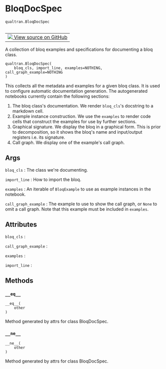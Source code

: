 # BloqDocSpec
`qualtran.BloqDocSpec`


<table class="tfo-notebook-buttons tfo-api nocontent" align="left">
<td>
  <a target="_blank" href="https://github.com/quantumlib/Qualtran/blob/main/qualtran/_infra/bloq_example.py#L117-L150">
    <img src="https://www.tensorflow.org/images/GitHub-Mark-32px.png" />
    View source on GitHub
  </a>
</td>
</table>



A collection of bloq examples and specifications for documenting a bloq class.

<pre class="devsite-click-to-copy prettyprint lang-py tfo-signature-link">
<code>qualtran.BloqDocSpec(
    bloq_cls, import_line, examples=NOTHING, call_graph_example=NOTHING
)
</code></pre>



<!-- Placeholder for "Used in" -->

This collects all the metadata and examples for a given bloq class. It is used to
configure automatic documentation generation. The autogenerated notebooks currently
contain the following sections:

 1. The bloq class's documentation. We render `bloq_cls`'s docstring to a markdown
    cell.
 2. Example instance construction. We use the `examples` to render code cells that
    construct the examples for use by further sections.
 3. Graphical signature. We display the bloq in a graphical form. This is prior to
    decomposition, so it shows the bloq's name and input/output registers i.e. its signature.
 4. Call graph. We display one of the example's call graph.

<h2 class="add-link">Args</h2>

`bloq_cls`<a id="bloq_cls"></a>
: The class we're documenting.

`import_line`<a id="import_line"></a>
: How to import the bloq.

`examples`<a id="examples"></a>
: An iterable of `BloqExample` to use as example instances in the notebook.

`call_graph_example`<a id="call_graph_example"></a>
: The example to use to show the call graph, or `None` to omit a call
  graph. Note that this example must be included in `examples`.






<h2 class="add-link">Attributes</h2>

`bloq_cls`<a id="bloq_cls"></a>
: &nbsp;

`call_graph_example`<a id="call_graph_example"></a>
: &nbsp;

`examples`<a id="examples"></a>
: &nbsp;

`import_line`<a id="import_line"></a>
: &nbsp;




## Methods

<h3 id="__eq__"><code>__eq__</code></h3>

<pre class="devsite-click-to-copy prettyprint lang-py tfo-signature-link">
<code>__eq__(
    other
)
</code></pre>

Method generated by attrs for class BloqDocSpec.


<h3 id="__ne__"><code>__ne__</code></h3>

<pre class="devsite-click-to-copy prettyprint lang-py tfo-signature-link">
<code>__ne__(
    other
)
</code></pre>

Method generated by attrs for class BloqDocSpec.




